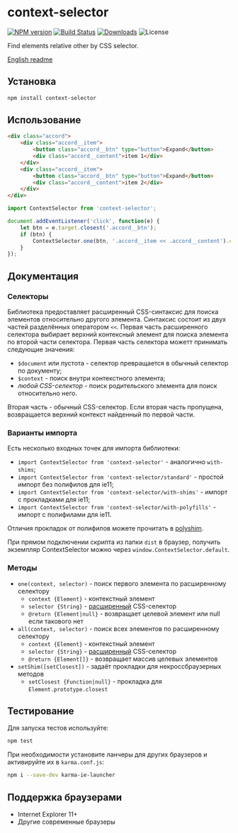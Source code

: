 # context-selector

[![NPM version](http://img.shields.io/npm/v/context-selector.svg?style=flat)](https://www.npmjs.org/package/context-selector)
[![Build Status](https://img.shields.io/travis/paulzi/context-selector/master.svg)](https://travis-ci.org/paulzi/context-selector)
[![Downloads](https://img.shields.io/npm/dt/context-selector.svg)](https://www.npmjs.org/package/context-selector)
![License](https://img.shields.io/npm/l/context-selector.svg)

Find elements relative other by CSS selector.

[English readme](https://github.com/paulzi/context-selector/)

## Установка

```sh
npm install context-selector
```

## Использование

```html
<div class="accord">
    <div class="accord__item">
        <button class="accord__btn" type="button">Expand</button>
        <div class="accord__content">item 1</div>
    </div>
    <div class="accord__item">
        <button class="accord__btn" type="button">Expand</button>
        <div class="accord__content">item 2</div>
    </div>
</div>
```

```javascript
import ContextSelector from 'context-selector';

document.addEventListener('click', function(e) {
    let btn = e.target.closest('.accord__btn');
    if (btn) {
        ContextSelector.one(btn, '.accord__item << .accord__content').classList.add('accord__content_active');
    }
});
```

## Документация

### Селекторы

Библиотека предоставляет расширенный CSS-синтаксис для поиска элементов относительно другого элемента.
Синтаксис состоит из двух частей разделённых оператором `<<`.
Первая часть расширенного селектора выбирает верхний контексный элемент для поиска элемента по второй части селектора.
Первая часть селектора можетт принимать следующие значения:

- `$document` или пустота - селектор превращается в обычный селектор по документу;
- `$context` - поиск внутри контекстного элемента;
- *любой CSS-селектор* - поиск родительского элемента для поиск относительно него.

Вторая часть - обычный CSS-селектор. Если вторая часть пропущена, возвращается верхний контекст найденный по первой части.

### Варианты импорта

Есть несколько входных точек для импорта библиотеки:

- `import ContextSelector from 'context-selector'` - аналогично `with-shims`;
- `import ContextSelector from 'context-selector/standard'` - простой импорт без полифилов для ie11;
- `import ContextSelector from 'context-selector/with-shims'` - импорт с прокладками для ie11;
- `import ContextSelector from 'context-selector/with-polyfills'` - импорт с полифилами для ie11.

Отличия прокладок от полифилов можете прочитать в [polyshim](https://github.com/paulzi/polyshim/).

При прямом подключении скрипта из папки `dist` в браузер, получить экземпляр ContextSelector можно через `window.ContextSelector.default`.

### Методы

- `one(context, selector)` - поиск первого элемента по расширенному селектору
    - `context {Element}` - контекстный элемент
    - `selector {String}` - [расширенный](#Селекторы) CSS-селектор
    - `@return {Element|null}` - возвращает целевой элемент или null если такового нет
- `all(context, selector)` - поиск всех элементов по расширенному селектору
    - `context {Element}` - контекстный элемент
    - `selector {String}` - [расширенный](#Селекторы) CSS-селектор
    - `@return {Element[]}` - возвращает массив целевых элементов
- `setShim([setClosest])` - задаёт прокладки для некроссбраузерных методов
    - `setClosest {Function|null}` - прокладка для `Element.prototype.closest`

## Тестирование

Для запуска тестов используйте:

```sh
npm test
```

При необходимости установите ланчеры для других браузеров и активируйте их в `karma.conf.js`:

```sh
npm i --save-dev karma-ie-launcher
```

## Поддержка браузерами

- Internet Explorer 11+
- Другие современные браузеры
